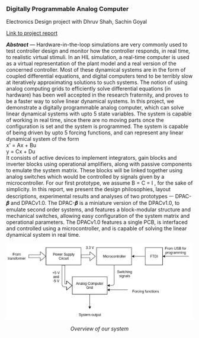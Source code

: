 ﻿---
layout: page
---

<h3><b>Digitally Programmable Analog Computer</b></h3>
Electronics Design project with Dhruv Shah, Sachin Goyal

[Link to project report](dpac.pdf)

***Abstract*** — Hardware-in-the-loop simulations are very commonly used to test controller design and monitor how the controller responds, in real time, to realistic virtual stimuli. In an HIL simulation, a real-time computer is used as a virtual representation of the plant model and a real version of the concerned controller. Most of these dynamical systems are in the form of coupled differential equations, and digital computers tend to be terribly slow at iteratively approximating solutions to such systems. The notion of using analog computing grids to efficiently solve differential equations (in hardware) has been well accepted in the research fraternity, and proves to be a faster way to solve linear dynamical systems. In this project, we demonstrate a digitally programmable analog computer, which can solve linear dynamical systems with upto 5 state variables. The system is capable of working in real time, since there are no moving parts once the configuration is set and the system is programmed. The system is capable of being driven by upto 5 forcing functions, and can represent any linear dynamical system of the form<br/> x' = Ax + Bu<br/> y = Cx + Du<br/> It consists of active devices to implement integrators, gain blocks and inverter blocks using operational amplifiers, along with passive components to emulate the system matrix. These blocks will be linked together using analog switches which would be controlled by signals given by a microcontroller. For our first prototype, we assume B = C = I , for the sake of simplicity. In this report, we present the design philosophies, layout descriptions, experimental results and analyses of two prototypes ㅡ DPAC-𝜷 and DPACv1.0. The DPAC-𝜷 is a miniature version of the DPACv1.0, to emulate second order systems, and features a block-modular structure and mechanical switches, allowing easy configuration of the system matrix and operational parameters. The DPACv1.0 features a single PCB, is interfaced and controlled using a microcontroller, and is capable of solving the linear dynamical system in real time.

![](dpac_overview.png)
<p align="center"><em>Overview of our system</em></p>